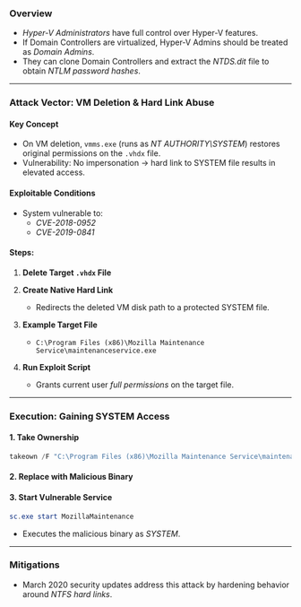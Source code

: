 ### **Overview**

- _Hyper-V Administrators_ have full control over Hyper-V features.
- If Domain Controllers are virtualized, Hyper-V Admins should be treated as _Domain Admins_.
- They can clone Domain Controllers and extract the _NTDS.dit_ file to obtain _NTLM password hashes_.

---

### **Attack Vector: VM Deletion & Hard Link Abuse**

#### **Key Concept**

- On VM deletion, `vmms.exe` (runs as _NT AUTHORITY\SYSTEM_) restores original permissions on the `.vhdx` file.
- Vulnerability: No impersonation → hard link to SYSTEM file results in elevated access.

#### **Exploitable Conditions**

- System vulnerable to:
    - _CVE-2018-0952_
    - _CVE-2019-0841_

#### **Steps:**

1. **Delete Target `.vhdx` File**
2. **Create Native Hard Link**
    - Redirects the deleted VM disk path to a protected SYSTEM file.

3. **Example Target File**
    - `C:\Program Files (x86)\Mozilla Maintenance Service\maintenanceservice.exe`

4. **Run Exploit Script**
    - Grants current user _full permissions_ on the target file.

---

### **Execution: Gaining SYSTEM Access**

#### **1. Take Ownership**
```powershell
takeown /F "C:\Program Files (x86)\Mozilla Maintenance Service\maintenanceservice.exe"
```

#### **2. Replace with Malicious Binary**

#### **3. Start Vulnerable Service**
```powershell
sc.exe start MozillaMaintenance
```
- Executes the malicious binary as _SYSTEM_.

---

### **Mitigations**

- March 2020 security updates address this attack by hardening behavior around _NTFS hard links_.
